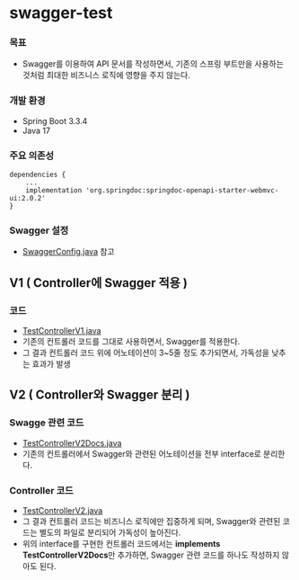 # swagger-test

### 목표
- Swagger를 이용하여 API 문서를 작성하면서, 기존의 스프링 부트만을 사용하는 것처럼 최대한 비즈니스 로직에 영향을 주지 않는다.

### 개발 환경
- Spring Boot 3.3.4
- Java 17

### 주요 의존성
```text
dependencies {
    ...
    implementation 'org.springdoc:springdoc-openapi-starter-webmvc-ui:2.0.2'
}
```
### Swagger 설정
- [SwaggerConfig.java](https://github.com/Integration-Study/swagger-test/blob/f638f3fa280e5a41d1836ecd5154f92495c529f8/src/main/java/demo/swaggertest/config/SwaggerConfig.java) 참고

## V1 ( Controller에 Swagger 적용 )
### 코드
- [TestControllerV1.java](https://github.com/Integration-Study/swagger-test/blob/bdc42d6f258e72a40ba3a9e80dbc01d22c993690/src/main/java/demo/swaggertest/v1/controller/TestControllerV1.java#L21-L63)
- 기존의 컨트롤러 코드를 그대로 사용하면서, Swagger를 적용한다.
- 그 결과 컨트롤러 코드 위에 어노테이션이 3~5줄 정도 추가되면서, 가독성을 낮추는 효과가 발생

## V2 ( Controller와 Swagger 분리 )
### Swagge 관련 코드
- [TestControllerV2Docs.java](https://github.com/Integration-Study/swagger-test/blob/bdc42d6f258e72a40ba3a9e80dbc01d22c993690/src/main/java/demo/swaggertest/v2/controller/TestControllerV2Docs.java#L14-L34)
- 기존의 컨트롤러에서 Swagger와 관련된 어노테이션을 전부 interface로 분리한다.
### Controller 코드
- [TestControllerV2.java](https://github.com/Integration-Study/swagger-test/blob/bdc42d6f258e72a40ba3a9e80dbc01d22c993690/src/main/java/demo/swaggertest/v2/controller/TestV2Controller.java#L17)
- 그 결과 컨트롤러 코드는 비즈니스 로직에만 집중하게 되며, Swagger와 관련된 코드는 별도의 파일로 분리되어 가독성이 높아진다.
- 위의 interface를 구현한 컨트롤러 코드에서는 **implements TestControllerV2Docs**만 추가하면, Swagger 관련 코드를 하나도 작성하지 않아도 된다.
